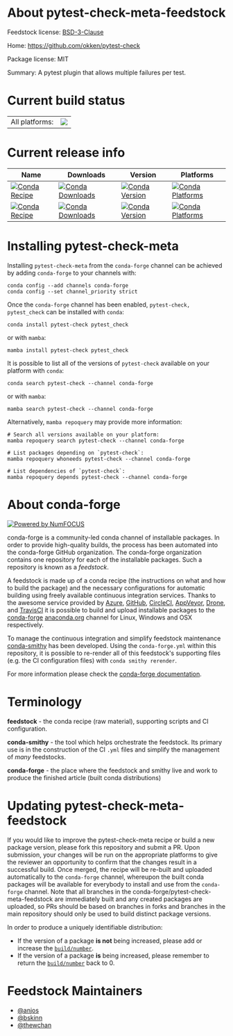 About pytest-check-meta-feedstock
=================================

Feedstock license: [BSD-3-Clause](https://github.com/conda-forge/pytest_check-feedstock/blob/main/LICENSE.txt)

Home: https://github.com/okken/pytest-check

Package license: MIT

Summary: A pytest plugin that allows multiple failures per test.

Current build status
====================


<table><tr><td>All platforms:</td>
    <td>
      <a href="https://dev.azure.com/conda-forge/feedstock-builds/_build/latest?definitionId=15258&branchName=main">
        <img src="https://dev.azure.com/conda-forge/feedstock-builds/_apis/build/status/pytest_check-feedstock?branchName=main">
      </a>
    </td>
  </tr>
</table>

Current release info
====================

| Name | Downloads | Version | Platforms |
| --- | --- | --- | --- |
| [![Conda Recipe](https://img.shields.io/badge/recipe-pytest--check-green.svg)](https://anaconda.org/conda-forge/pytest-check) | [![Conda Downloads](https://img.shields.io/conda/dn/conda-forge/pytest-check.svg)](https://anaconda.org/conda-forge/pytest-check) | [![Conda Version](https://img.shields.io/conda/vn/conda-forge/pytest-check.svg)](https://anaconda.org/conda-forge/pytest-check) | [![Conda Platforms](https://img.shields.io/conda/pn/conda-forge/pytest-check.svg)](https://anaconda.org/conda-forge/pytest-check) |
| [![Conda Recipe](https://img.shields.io/badge/recipe-pytest_check-green.svg)](https://anaconda.org/conda-forge/pytest_check) | [![Conda Downloads](https://img.shields.io/conda/dn/conda-forge/pytest_check.svg)](https://anaconda.org/conda-forge/pytest_check) | [![Conda Version](https://img.shields.io/conda/vn/conda-forge/pytest_check.svg)](https://anaconda.org/conda-forge/pytest_check) | [![Conda Platforms](https://img.shields.io/conda/pn/conda-forge/pytest_check.svg)](https://anaconda.org/conda-forge/pytest_check) |

Installing pytest-check-meta
============================

Installing `pytest-check-meta` from the `conda-forge` channel can be achieved by adding `conda-forge` to your channels with:

```
conda config --add channels conda-forge
conda config --set channel_priority strict
```

Once the `conda-forge` channel has been enabled, `pytest-check, pytest_check` can be installed with `conda`:

```
conda install pytest-check pytest_check
```

or with `mamba`:

```
mamba install pytest-check pytest_check
```

It is possible to list all of the versions of `pytest-check` available on your platform with `conda`:

```
conda search pytest-check --channel conda-forge
```

or with `mamba`:

```
mamba search pytest-check --channel conda-forge
```

Alternatively, `mamba repoquery` may provide more information:

```
# Search all versions available on your platform:
mamba repoquery search pytest-check --channel conda-forge

# List packages depending on `pytest-check`:
mamba repoquery whoneeds pytest-check --channel conda-forge

# List dependencies of `pytest-check`:
mamba repoquery depends pytest-check --channel conda-forge
```


About conda-forge
=================

[![Powered by
NumFOCUS](https://img.shields.io/badge/powered%20by-NumFOCUS-orange.svg?style=flat&colorA=E1523D&colorB=007D8A)](https://numfocus.org)

conda-forge is a community-led conda channel of installable packages.
In order to provide high-quality builds, the process has been automated into the
conda-forge GitHub organization. The conda-forge organization contains one repository
for each of the installable packages. Such a repository is known as a *feedstock*.

A feedstock is made up of a conda recipe (the instructions on what and how to build
the package) and the necessary configurations for automatic building using freely
available continuous integration services. Thanks to the awesome service provided by
[Azure](https://azure.microsoft.com/en-us/services/devops/), [GitHub](https://github.com/),
[CircleCI](https://circleci.com/), [AppVeyor](https://www.appveyor.com/),
[Drone](https://cloud.drone.io/welcome), and [TravisCI](https://travis-ci.com/)
it is possible to build and upload installable packages to the
[conda-forge](https://anaconda.org/conda-forge) [anaconda.org](https://anaconda.org/)
channel for Linux, Windows and OSX respectively.

To manage the continuous integration and simplify feedstock maintenance
[conda-smithy](https://github.com/conda-forge/conda-smithy) has been developed.
Using the ``conda-forge.yml`` within this repository, it is possible to re-render all of
this feedstock's supporting files (e.g. the CI configuration files) with ``conda smithy rerender``.

For more information please check the [conda-forge documentation](https://conda-forge.org/docs/).

Terminology
===========

**feedstock** - the conda recipe (raw material), supporting scripts and CI configuration.

**conda-smithy** - the tool which helps orchestrate the feedstock.
                   Its primary use is in the construction of the CI ``.yml`` files
                   and simplify the management of *many* feedstocks.

**conda-forge** - the place where the feedstock and smithy live and work to
                  produce the finished article (built conda distributions)


Updating pytest-check-meta-feedstock
====================================

If you would like to improve the pytest-check-meta recipe or build a new
package version, please fork this repository and submit a PR. Upon submission,
your changes will be run on the appropriate platforms to give the reviewer an
opportunity to confirm that the changes result in a successful build. Once
merged, the recipe will be re-built and uploaded automatically to the
`conda-forge` channel, whereupon the built conda packages will be available for
everybody to install and use from the `conda-forge` channel.
Note that all branches in the conda-forge/pytest-check-meta-feedstock are
immediately built and any created packages are uploaded, so PRs should be based
on branches in forks and branches in the main repository should only be used to
build distinct package versions.

In order to produce a uniquely identifiable distribution:
 * If the version of a package **is not** being increased, please add or increase
   the [``build/number``](https://docs.conda.io/projects/conda-build/en/latest/resources/define-metadata.html#build-number-and-string).
 * If the version of a package **is** being increased, please remember to return
   the [``build/number``](https://docs.conda.io/projects/conda-build/en/latest/resources/define-metadata.html#build-number-and-string)
   back to 0.

Feedstock Maintainers
=====================

* [@anjos](https://github.com/anjos/)
* [@bskinn](https://github.com/bskinn/)
* [@thewchan](https://github.com/thewchan/)

